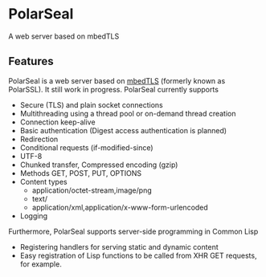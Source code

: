 # PolarSeal
A web server based on mbedTLS

## Features
PolarSeal is a web server based on [mbedTLS](https://tls.mbed.org/) (formerly known as PolarSSL). It still work in progress.
PolarSeal currently supports
* Secure (TLS) and plain socket connections
* Multithreading using a thread pool or on-demand thread creation
* Connection keep-alive
* Basic authentication (Digest access authentication is planned)
* Redirection
* Conditional requests (if-modified-since)
* UTF-8
* Chunked transfer, Compressed encoding (gzip)
* Methods GET, POST, PUT, OPTIONS
* Content types 
  * application/octet-stream,image/png
  * text/
  * application/xml,application/x-www-form-urlencoded
* Logging

Furthermore, PolarSeal supports server-side programming in Common Lisp 
* Registering handlers for serving static and dynamic content
* Easy registration of Lisp functions to be called from XHR GET requests, for example.
